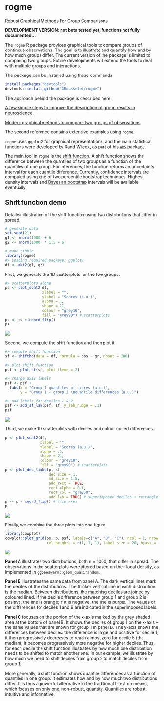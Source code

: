 
<!-- README.md is generated from README.Rmd. Please edit that file -->
rogme
=====

Robust Graphical Methods For Group Comparisons

**DEVELOPMENT VERSION: not beta tested yet, functions not fully documented...**

The `rogme` R package provides graphical tools to compare groups of continous observations. The goal is to illustrate and quantify how and by how much groups differ. The current version of the package is limited to comparing two groups. Future developments will extend the tools to deal with multiple groups and interactions.

The package can be installed using these commands:

``` r
install.packages("devtools")
devtools::install_github("GRousselet/rogme")
```

The approach behind the package is described here:

[A few simple steps to improve the description of group results in neuroscience](http://onlinelibrary.wiley.com/doi/10.1111/ejn.13400/full)

[Modern graphical methods to compare two groups of observations](https://figshare.com/articles/Modern_graphical_methods_to_compare_two_groups_of_observations/4055970)

The second reference contains extensive examples using `rogme`.

`rogme` uses `ggplot2` for graphical representations, and the main statistical functions were developed by Rand Wilcox, as part of his [`WRS`](https://dornsife.usc.edu/labs/rwilcox/software/) package.

The main tool in `rogme` is the [shift function](https://garstats.wordpress.com/2016/07/12/shift-function/). A shift function shows the difference between the quantiles of two groups as a function of the quantiles of one group. For inferences, the function returns an uncertainty interval for each quantile difference. Currently, confidence intervals are computed using one of two percentile bootstrap techniques. Highest density intervals and [Bayesian bootstrap](https://github.com/rasmusab/bayesboot) intervals will be available eventually.

Shift function demo
-------------------

Detailed illustration of the shift function using two distributions that differ in spread.

``` r
# generate data
set.seed(21)
g1 <- rnorm(1000) + 6
g2 <- rnorm(1000) * 1.5 + 6

# make tibble
library(rogme)
#> Loading required package: ggplot2
df <- mkt2(g1, g2)
```

First, we generate the 1D scatterplots for the two groups.

``` r
#> scatterplots alone
ps <- plot_scat2(df,
                 xlabel = "",
                 ylabel = "Scores (a.u.)",
                 alpha = 1,
                 shape = 21,
                 colour = "grey10",
                 fill = "grey90") # scatterplots
ps <- ps + coord_flip()
ps
```

![](README-files/README-unnamed-chunk-4-1.png)

Second, we compute the shift function and then plot it.

``` r
#> compute shift function
sf <- shifthd(data = df, formula = obs ~ gr, nboot = 200)

#> plot shift function
psf <- plot_sf(sf, plot_theme = 2)

#> change axis labels
psf <- psf +
  labs(x = "Group 1 quantiles of scores (a.u.)",
       y = "Group 1 - group 2 \nquantile differences (a.u.)")

#> add labels for deciles 1 & 9
psf <- add_sf_lab(psf, sf, y_lab_nudge = .1)
psf
```

![](README-files/README-unnamed-chunk-5-1.png)

Third, we make 1D scatterplots with deciles and colour coded differences.

``` r
p <- plot_scat2(df,
                xlabel = "",
                ylabel = "Scores (a.u.)",
                alpha = .3,
                shape = 21,
                colour = "grey10",
                fill = "grey90") # scatterplots
p <- plot_dec_links(p, sf,
                    dec_size = 1,
                    md_size = 1.5,
                    add_rect = TRUE,
                    rect_alpha = 0.1,
                    rect_col = "grey50",
                    add_lab = TRUE) # superimposed deciles + rectangle
p <- p + coord_flip() # flip axes
p
```

![](README-files/README-unnamed-chunk-6-1.png)

Finally, we combine the three plots into one figure.

``` r
library(cowplot)
cowplot::plot_grid(ps, p, psf, labels=c("A", "B", "C"), ncol = 1, nrow = 3,
                   rel_heights = c(1, 1, 1), label_size = 20, hjust = -0.5, scale=.95)
```

![](README-files/README-unnamed-chunk-7-1.png)

**Panel A** illustrates two distributions, both n = 1000, that differ in spread. The observations in the scatterplots were jittered based on their local density, as implemented in `ggbeeswarm::geom_quasirandom`.

**Panel B** illustrates the same data from panel A. The dark vertical lines mark the deciles of the distributions. The thicker vertical line in each distribution is the median. Between distributions, the matching deciles are joined by coloured lined. If the decile difference between group 1 and group 2 is positive, the line is orange; if it is negative, the line is purple. The values of the differences for deciles 1 and 9 are indicated in the superimposed labels.

**Panel C** focuses on the portion of the x-axis marked by the grey shaded area at the bottom of panel B. It shows the deciles of group 1 on the x-axis – the same values that are shown for group 1 in panel B. The y-axis shows the differences between deciles: the difference is large and positive for decile 1; it then progressively decreases to reach almost zero for decile 5 (the median); it becomes progressively more negative for higher deciles. Thus, for each decile the shift function illustrates by how much one distribution needs to be shifted to match another one. In our example, we illustrate by how much we need to shift deciles from group 2 to match deciles from group 1.

More generally, a shift function shows quantile differences as a function of quantiles in one group. It estimates how and by how much two distributions differ. It is thus a powerful alternative to the traditional t-test on means, which focuses on only one, non-robust, quantity. Quantiles are robust, intuitive and informative.
